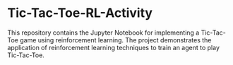 # Tic-Tac-Toe-RL-Activity
This repository contains the Jupyter Notebook for implementing a Tic-Tac-Toe game using reinforcement learning. The project demonstrates the application of reinforcement learning techniques to train an agent to play Tic-Tac-Toe.
